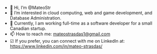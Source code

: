 - 👋 Hi, I’m @MateoStr
- 👀 I’m interested in cloud computing, web and game development, and Database Administration.
- 🌱 Currently, I am working full-time as a software developer for a small Canadian startup.
- 📫 How to reach me: mateostrasdas1@gmail.com
- ☑  If you prefer, you can connect with me on LinkedIn at:  https://www.linkedin.com/in/mateo-strasdas/
